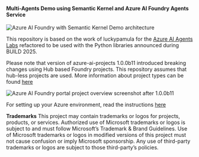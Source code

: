 #### Multi-Agents Demo using Semantic Kernel and Azure AI Foundry Agents Service

![Azure AI Foundry with Semantic Kernel Demo architecture](https://github.com/commercial-software-engineering/skmultiagents/blob/main/docs/AzureAIFoundrySKArchDiagram.jpg)

This repository is based on the work of luckypamula for the [Azure AI Agents Labs](https://github.com/Azure/azure-ai-agents-labs) refactored to be used with the Python libraries announced during BUILD 2025.

Please note that version of azure-ai-projects 1.0.0b11 introduced breaking changes using Hub based Foundry projects. This repository assumes that hub-less projects are used. More information about project types can be found [here](https://learn.microsoft.com/en-us/azure/ai-foundry/what-is-azure-ai-foundry#which-type-of-project-do-i-need)

![Azure AI Foundry portal project overview screenshot after 1.0.0b11](https://github.com/commercial-software-engineering/skmultiagents/blob/main/docs/AzureAIFoundryPortalafter100b11.jpg)

For setting up your Azure environment, read the instructions [here](https://github.com/commercial-software-engineering/skmultiagents/blob/main/docs/SETUP.md)

**Trademarks** This project may contain trademarks or logos for projects, products, or services. Authorized use of Microsoft trademarks or logos is subject to and must follow Microsoft’s Trademark & Brand Guidelines. Use of Microsoft trademarks or logos in modified versions of this project must not cause confusion or imply Microsoft sponsorship. Any use of third-party trademarks or logos are subject to those third-party’s policies.

